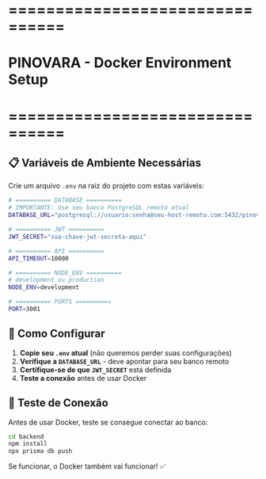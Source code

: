 # ================================
# PINOVARA - Docker Environment Setup
# ================================

## 📋 Variáveis de Ambiente Necessárias

Crie um arquivo `.env` na raiz do projeto com estas variáveis:

```bash
# ========== DATABASE ==========
# IMPORTANTE: Use seu banco PostgreSQL remoto atual
DATABASE_URL="postgresql://usuario:senha@seu-host-remoto.com:5432/pinovara?schema=pinovara"

# ========== JWT ==========
JWT_SECRET="sua-chave-jwt-secreta-aqui"

# ========== API ==========
API_TIMEOUT=10000

# ========== NODE_ENV ==========
# development ou production
NODE_ENV=development

# ========== PORTS ==========
PORT=3001
```

## 🔧 Como Configurar

1. **Copie seu `.env` atual** (não queremos perder suas configurações)
2. **Verifique a `DATABASE_URL`** - deve apontar para seu banco remoto
3. **Certifique-se de que `JWT_SECRET`** está definida
4. **Teste a conexão** antes de usar Docker

## 🧪 Teste de Conexão

Antes de usar Docker, teste se consegue conectar ao banco:

```bash
cd backend
npm install
npx prisma db push
```

Se funcionar, o Docker também vai funcionar! ✅

